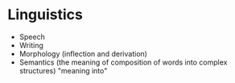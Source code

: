 # Linguistics

- Speech
- Writing
- Morphology (inflection and derivation)
- Semantics (the meaning of composition of words into complex structures) "meaning into"
